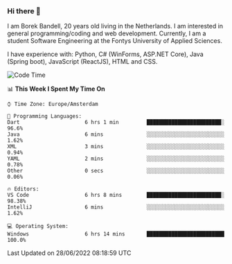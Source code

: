 ### Hi there 👋

I am Borek Bandell, 20 years old living in the Netherlands. I am interested in general programming/coding and web development. Currently, I am a student Software Engineering at the Fontys University of Applied Sciences.

I have experience with: Python, C# (WinForms, ASP.NET Core), Java (Spring boot), JavaScript (ReactJS), HTML and CSS.

<!--START_SECTION:waka-->
![Code Time](http://img.shields.io/badge/Code%20Time-193%20hrs%204%20mins-blue)

📊 **This Week I Spent My Time On** 

```text
⌚︎ Time Zone: Europe/Amsterdam

💬 Programming Languages: 
Dart                     6 hrs 1 min         ████████████████████████░   96.6% 
Java                     6 mins              ░░░░░░░░░░░░░░░░░░░░░░░░░   1.62% 
XML                      3 mins              ░░░░░░░░░░░░░░░░░░░░░░░░░   0.94% 
YAML                     2 mins              ░░░░░░░░░░░░░░░░░░░░░░░░░   0.78% 
Other                    0 secs              ░░░░░░░░░░░░░░░░░░░░░░░░░   0.06%

🔥 Editors: 
VS Code                  6 hrs 8 mins        ████████████████████████░   98.38% 
IntelliJ                 6 mins              ░░░░░░░░░░░░░░░░░░░░░░░░░   1.62%

💻 Operating System: 
Windows                  6 hrs 14 mins       █████████████████████████   100.0%

```


 Last Updated on 28/06/2022 08:18:59 UTC
<!--END_SECTION:waka-->

<!--**tcBorek2002/tcBorek2002** is a ✨ _special_ ✨ repository because its `README.md` (this file) appears on your GitHub profile.

Here are some ideas to get you started:

- 🔭 I’m currently working on ...
- 🌱 I’m currently learning ...
- 👯 I’m looking to collaborate on ...
- 🤔 I’m looking for help with ...
- 💬 Ask me about ...
- 📫 How to reach me: ...
- 😄 Pronouns: ...
- ⚡ Fun fact: ...
-->
